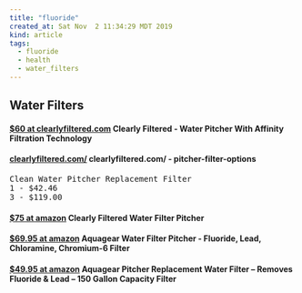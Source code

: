 ```yaml
---
title: "fluoride"
created_at: Sat Nov  2 11:34:29 MDT 2019
kind: article
tags:
  - fluoride
  - health
  - water_filters
---
```


<h2>Water Filters</h2>

<h4>
  <a href="https://www.clearlyfiltered.com/collections/filtered-pitcher/products/clean-water-pitcher" target="_blank">$60 at clearlyfiltered.com</a>
  Clearly Filtered - Water Pitcher With Affinity Filtration Technology
</h4>

<h4>
  <a href="https://www.clearlyfiltered.com/collections/pitcher-filter-options" target="_blank">clearlyfiltered.com/</a>
  clearlyfiltered.com/ - pitcher-filter-options
</h4>

<pre>
Clean Water Pitcher Replacement Filter
1 - $42.46 
3 - $119.00
</pre>

<h4>
  <a href="https://www.amazon.com/Clearly-Filtered-Guaranteed-Contaminants-Standards/dp/B076B6FXT5" target="_blank">$75 at amazon</a>
  Clearly Filtered Water Filter Pitcher
</h4>

<h4>
  <a href="https://www.amazon.com/Aquagear-Water-Filter-Pitcher-Chloramine/dp/B016LLLXJS" target="_blank">$69.95 at amazon</a>
  Aquagear Water Filter Pitcher - Fluoride, Lead, Chloramine, Chromium-6 Filter
</h4>

<h4>
  <a href="https://www.amazon.com/Aquagear-Pitcher-Replacement-Water-Filter/dp/B018F13GJC" target="_blank">$49.95 at amazon</a>
  Aquagear Pitcher Replacement Water Filter – Removes Fluoride & Lead – 150 Gallon Capacity Filter
</h4>

<!--
html boilerplate fragments
<a href="" target="_blank"></a>
<a name=""></a>
<img src="" width="400px">
<ul>
  <li></li>
  <li><a href="" target="_blank"></a></li>
</ul>
<pre>
</pre>
<p style="margin-bottom: 2em;"></p>
<hr style="border: 0; height: 3px; background: #333; background-image: linear-gradient(to right, #ccc, #333, #ccc);">
<pre><code>
</code></pre>
<math xmlns='http://www.w3.org/1998/Math/MathML' display='block'>
</math>
:-->
